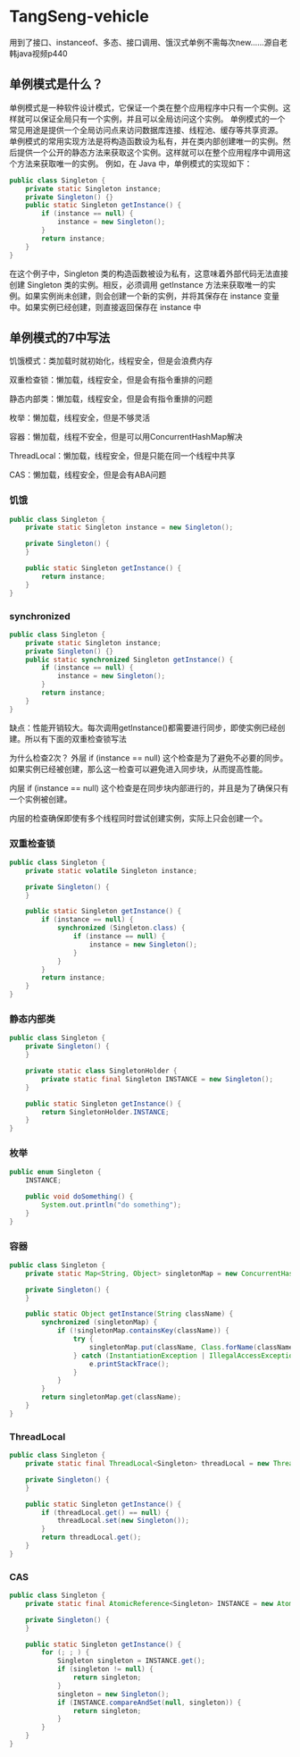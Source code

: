 # TangSeng-vehicle
用到了接口、instanceof、多态、接口调用、饿汉式单例不需每次new......源自老韩java视频p440
## 单例模式是什么？ 
单例模式是一种软件设计模式，它保证一个类在整个应用程序中只有一个实例。这样就可以保证全局只有一个实例，并且可以全局访问这个实例。
单例模式的一个常见用途是提供一个全局访问点来访问数据库连接、线程池、缓存等共享资源。
单例模式的常用实现方法是将构造函数设为私有，并在类内部创建唯一的实例。然后提供一个公开的静态方法来获取这个实例。这样就可以在整个应用程序中调用这个方法来获取唯一的实例。
例如，在 Java 中，单例模式的实现如下：
```java
public class Singleton {
    private static Singleton instance;
    private Singleton() {}
    public static Singleton getInstance() {
        if (instance == null) {
            instance = new Singleton();
        }
        return instance;
    }
}
```
在这个例子中，Singleton 类的构造函数被设为私有，这意味着外部代码无法直接创建 Singleton 类的实例。相反，必须调用 getInstance 方法来获取唯一的实例。如果实例尚未创建，则会创建一个新的实例，并将其保存在 instance 变量中。如果实例已经创建，则直接返回保存在 instance 中

## 单例模式的7中写法
饥饿模式：类加载时就初始化，线程安全，但是会浪费内存

双重检查锁：懒加载，线程安全，但是会有指令重排的问题

静态内部类：懒加载，线程安全，但是会有指令重排的问题

枚举：懒加载，线程安全，但是不够灵活

容器：懒加载，线程不安全，但是可以用ConcurrentHashMap解决

ThreadLocal：懒加载，线程安全，但是只能在同一个线程中共享

CAS：懒加载，线程安全，但是会有ABA问题

### 饥饿
```java
public class Singleton {
    private static Singleton instance = new Singleton();

    private Singleton() {
    }

    public static Singleton getInstance() {
        return instance;
    }
}
```

### synchronized 
```java
public class Singleton {
    private static Singleton instance;
    private Singleton() {}
    public static synchronized Singleton getInstance() {
        if (instance == null) {
            instance = new Singleton();
        }
        return instance;
    }
}
```
缺点：性能开销较大。每次调用getInstance()都需要进行同步，即使实例已经创建。所以有下面的双重检查锁写法

为什么检查2次？
外层 if (instance == null)
这个检查是为了避免不必要的同步。如果实例已经被创建，那么这一检查可以避免进入同步块，从而提高性能。

内层 if (instance == null)
这个检查是在同步块内部进行的，并且是为了确保只有一个实例被创建。

内层的检查确保即使有多个线程同时尝试创建实例，实际上只会创建一个。
### 双重检查锁
```java
public class Singleton {
    private static volatile Singleton instance;

    private Singleton() {
    }

    public static Singleton getInstance() {
        if (instance == null) {
            synchronized (Singleton.class) {
                if (instance == null) {
                    instance = new Singleton();
                }
            }
        }
        return instance;
    }
}
```

### 静态内部类
```java
public class Singleton {
    private Singleton() {
    }

    private static class SingletonHolder {
        private static final Singleton INSTANCE = new Singleton();
    }

    public static Singleton getInstance() {
        return SingletonHolder.INSTANCE;
    }
}
```

### 枚举
```java
public enum Singleton {
    INSTANCE;

    public void doSomething() {
        System.out.println("do something");
    }
}
```

### 容器
```java
public class Singleton {
    private static Map<String, Object> singletonMap = new ConcurrentHashMap<>();

    private Singleton() {
    }

    public static Object getInstance(String className) {
        synchronized (singletonMap) {
            if (!singletonMap.containsKey(className)) {
                try {
                    singletonMap.put(className, Class.forName(className).newInstance());
                } catch (InstantiationException | IllegalAccessException | ClassNotFoundException e) {
                    e.printStackTrace();
                }
            }
        }
        return singletonMap.get(className);
    }
}
```

### ThreadLocal
```java
public class Singleton {
    private static final ThreadLocal<Singleton> threadLocal = new ThreadLocal<>();

    private Singleton() {
    }

    public static Singleton getInstance() {
        if (threadLocal.get() == null) {
            threadLocal.set(new Singleton());
        }
        return threadLocal.get();
    }
}
```

### CAS
```java
public class Singleton {
    private static final AtomicReference<Singleton> INSTANCE = new AtomicReference<>();

    private Singleton() {
    }

    public static Singleton getInstance() {
        for (; ; ) {
            Singleton singleton = INSTANCE.get();
            if (singleton != null) {
                return singleton;
            }
            singleton = new Singleton();
            if (INSTANCE.compareAndSet(null, singleton)) {
                return singleton;
            }
        }
    }
}
```
